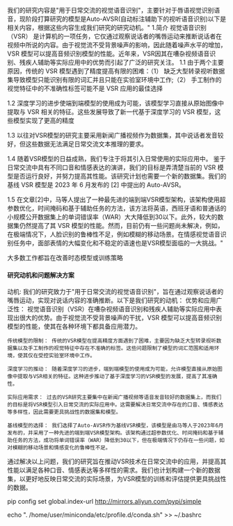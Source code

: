 
我们的研究内容是"用于日常交流的视觉语音识别"，主要针对于唇语视觉识别语音，现阶段打算研究的模型是Auto-AVSR(自动标注辅助下的视听语音识别)以下是相关内容，根据这些内容生成我们研究的研究动机。"
1.简介
视觉语音识别 （VSR） 是计算机的一项任务，它仅通过观察说话者的嘴唇运动来推断说话者在视频中所说的内容。由于视觉流不受背景噪声的影响，因此随着噪声水平的增加，VSR 模型可以提高音频识别模型的性能。近年来，VSR因其在嘈杂视频语音识别、残疾人辅助等实际应用中的优势而引起了广泛的研究关注。
1.1
由于两个主要原因，传统的 VSR 模型遇到了精度提高有限的困难：（1） 缺乏大型转录视听数据集导致模型只能识别有限的词汇并且只能在实验室环境中工作;（2） 手工制作的视觉特征中的不准确性标签可能不是 VSR 应用的最佳选择

1.2
深度学习的进步使端到端模型的使用成为可能，该模型学习直接从原始图像中提取与 VSR 相关的特征。这些发展导致了新一代基于深度学习的 VSR 模型，这些模型实现了更高的精度

1.3
以往对VSR模型的研究主要采用新闻广播视频作为数据集，其中说话者发音较好，但这些数据无法满足日常交流文本推理的要求。

1.4
随着VSR模型的日益成熟，我们专注于将其引入日常使用的实际应用中。
鉴于日常交流中具有不同口音和情感表达的演讲，我们的目标是弄清楚当前的 VSR 模型是否运行良好，并努力提高其性能。该研究计划也需要一个新的数据集。我们的基线 VSR 模型是 2023 年 6 月发布的 [2] 中提出的 Auto-AVSR。

1.5
在文章[2]中，马等人提出了一种最先进的端到端VSR模型架构，该架构使用超参数优化，时间掩码和基于辅助任务的方法，该方法将英语，西班牙语和普通话的小规模公开数据集上的单词错误率（WAR）大大降低到30以下。此外，较大的数据集仍然提高了其 VSR 模型的性能。然而，目前仍有一些问题尚未解决，例如，在极端情况下，人脸识别的鲁棒性不足，例如模糊的移动场景。在情感视觉语音识别任务中，面部表情的大幅变化和不稳定的语速也是VSR模型面临的一大挑战。"




大多数工作都旨在改善时态模型或训练策略

#### 研究动机和问题解决方案

动机:
我们的研究致力于"用于日常交流的视觉语音识别"，旨在通过观察说话者的嘴唇运动，实现对说话内容的准确推断。以下是我们研究的动机：
    优势和应用广泛性： 视觉语音识别（VSR）在嘈杂视频语音识别和残疾人辅助等实际应用中表现出很大的优势。由于视觉流不受背景噪声的干扰，VSR 模型可以提高音频识别模型的性能，使其在各种环境下都具备应用潜力。

    传统模型的限制： 传统的VSR模型在提高精度方面遇到了困难，主要因为缺乏大型转录视听数据集以及手工制作的视觉特征中存在不准确的标签。这些问题限制了模型的词汇范围和适用环境，使其仅在受控实验室环境中工作。

    深度学习的推动： 随着深度学习的进步，端到端模型的使用成为可能，允许模型直接从原始图像中提取与VSR相关的特征。这种进步推动了基于深度学习的VSR模型的发展，提高了其准确性。

    实际应用需求： 过去的VSR研究主要集中在新闻广播视频等语音发音较好的数据集上，而我们的目标是将VSR模型引入日常交流的实际应用中。这需要解决日常交流中存在的口音、情感表达等多样性，因此需要更具挑战性的数据集和模型。

    基线模型的选择： 我们选择了Auto-AVSR作为基线VSR模型，该模型是由马等人于2023年6月发布的，并采用了一种先进的端到端VSR模型架构。该架构通过超参数优化、时间掩码和基于辅助任务的方法，成功将单词错误率（WAR）降低到30以下，但在极端情况下仍存在一些问题，如对模糊的移动场景和情感变化的鲁棒性不足。

通过解决以上问题，我们的研究旨在推动VSR技术在日常交流中的应用，并提高其性能以满足各种口音、情感表达等多样性的需求。我们也计划构建一个新的数据集，以更好地反映日常交流的实际场景，为VSR模型的训练和评估提供更具挑战性的数据。




pip config set global.index-url http://mirrors.aliyun.com/pypi/simple


echo ". /home/user/miniconda/etc/profile.d/conda.sh" >> ~/.bashrc